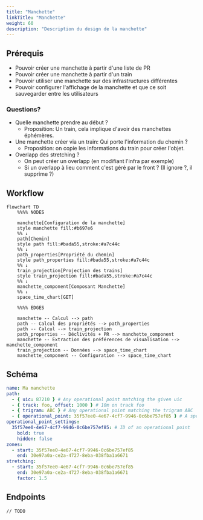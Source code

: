 ```yaml
---
title: "Manchette"
linkTitle: "Manchette"
weight: 60
description: "Description du design de la manchette"
---
```



## Prérequis

- Pouvoir créer une manchette à partir d'une liste de PR
- Pouvoir créer une manchette à partir d'un train
- Pouvoir utiliser une manchette sur des infrastructures différentes
- Pouvoir configurer l'affichage de la manchette et que ce soit sauvegarder entre les utilisateurs

### Questions?

- Quelle manchette prendre au début ?
  - Proposition: Un train, cela implique d'avoir des manchettes éphémères.
- Une manchette créer via un train: Qui porte l'information du chemin ?
  - Proposition: on copie les informations du train pour créer l'objet.
- Overlapp des stretching ?
  - On peut créer un overlapp (en modifiant l'infra par exemple)
  - Si un overlapp à lieu comment c'est géré par le front ? (Il ignore ?, il supprime ?)


## Workflow

```mermaid
flowchart TD
    %%%% NODES

    manchette[Configuration de la manchette]
    style manchette fill:#b697e6
    %% ↓
    path[Chemin]
    style path fill:#bada55,stroke:#a7c44c
    %% ↓
    path_properties[Propriété du chemin]
    style path_properties fill:#bada55,stroke:#a7c44c
    %% ↓
    train_projection[Projection des trains]
    style train_projection fill:#bada55,stroke:#a7c44c
    %% ↓
    manchette_component[Composant Manchette]
    %% ↓
    space_time_chart[GET]

    %%%% EDGES

    manchette -- Calcul --> path
    path -- Calcul des propriétés --> path_properties
    path -- Calcul --> train_projection
    path_properties -- Déclivités + PR --> manchette_component
    manchette -- Extraction des préférences de visualisation --> manchette_component
    train_projection -- Données --> space_time_chart
    manchette_component -- Configuration --> space_time_chart
```

## Schéma

```yaml
name: Ma manchette
path:
  - { uic: 87210 } # Any operational point matching the given uic
  - { track: foo, offset: 1000 } # 10m on track foo
  - { trigram: ABC } # Any operational point matching the trigram ABC
  - { operational_point: 35f57ee0-4e67-4cf7-9946-0c6be757ef85 } # A specified operational point
operational_point_settings:
  35f57ee0-4e67-4cf7-9946-0c6be757ef85: # ID of an operational point
    bold: true
    hidden: false
zones:
  - start: 35f57ee0-4e67-4cf7-9946-0c6be757ef85
    end: 30e97a0a-ce2a-4727-8eba-038fba1a6671
stretching:
  - start: 35f57ee0-4e67-4cf7-9946-0c6be757ef85
    end: 30e97a0a-ce2a-4727-8eba-038fba1a6671
    factor: 1.5
```

## Endpoints

```
// TODO
```
